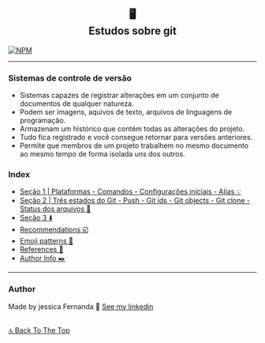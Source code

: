 <h2 align="center" >
	🖥️ <br>Estudos sobre git
 </h2>

  [![NPM](https://img.shields.io/npm/l/react)](https://github.com/nandajfa/estudo_git/blob/main/LICENSE)

---

### Sistemas de controle de versão

* Sistemas capazes de registrar alterações em um conjunto de documentos de qualquer natureza.
* Podem ser imagens, aquivos de texto, arquivos de linguagens de programação.
* Armazenam um histórico que contém todas as alterações do projeto.
* Tudo fica registrado e você consegue retornar para versões anteriores.
* Permite que membros de um projeto trabalhem no mesmo documento ao mesmo tempo de forma isolada uns dos outros.

### Index

- [Seção 1 | Plataformas - Comandos - Configurações iniciais - Alias 💡](https://github.com/nandajfa/estudo_git/blob/main/secao1.md)
- [Seção 2 | Três estados do Git - Push - Git ids - Git objects - Git clone - Status dos arquivos 📝](https://github.com/nandajfa/estudo_git/blob/main/secao2.md)
- [Seção 3 ⬇️ ](https://github.com/nandajfa/estudo_git/blob/main/secao3.md)
- [Recommendations ☑️](#recommendations)
- [Emoji patterns 📍](#emoji-patterns)
- [References 🔗](#references)
- [Author Info  ✒️](#author)

---

 ### Author

Made by jessica Fernanda 👋 [See my linkedin](https://www.linkedin.com/in/jessica-fernanda-106651205)


<br>[🔝 Back To The Top](#estudos-sobre-git-) <br>
